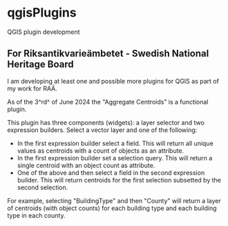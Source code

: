 # qgisPlugins
 QGIS plugin development

## For Riksantikvarieämbetet - Swedish National Heritage Board

I am developing at least one and possible more plugins for QGIS as part of my work for RAÄ.

As of the 3^rd^ of June 2024 the "Aggregate Centroids" is a functional plugin.

This plugin has three components (widgets): a layer selector and two expression builders.
Select a vector layer and one of the following:

- In the first expression builder select a field. This will return all unique values as centroids with a count of objects as an attribute.
- In the first expression builder set a selection query. This will return a single centroid with an object count as attribute.
- One of the above and then select a field in the second expression builder. This will return centroids for the first selection subsetted by the second selection.

For example, selecting "BuildingType" and then "County" will return a layer of centroids (with object counts) for each building type and each building type in each county.

